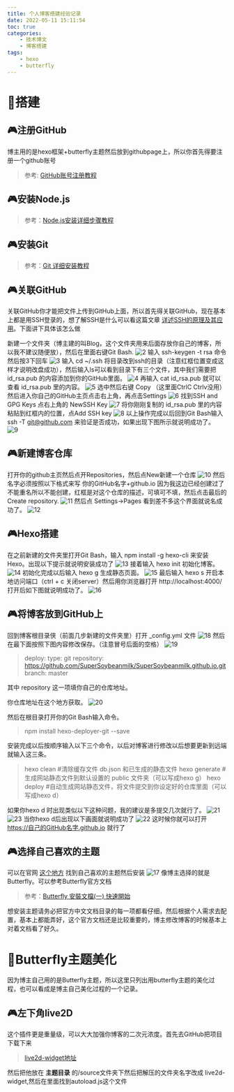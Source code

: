 ```yaml
---
title: 个人博客搭建经验记录
date: 2022-05-11 15:11:54
toc: true
categories:
    - 技术博文
    - 博客搭建
tags:
    - hexo
    - butterfly
---
```



# 🎲搭建

## 🎮注册GitHub

博主用的是hexo框架+butterfly主题然后放到githubpage上，所以你首先得要注册一个github账号
> 参考: [GitHub账号注册教程](https://blog.csdn.net/qq_34379645/article/details/113857402)

## 🎮安装Node.js

> 参考：[Node.js安装详细步骤教程](https://blog.csdn.net/antma/article/details/86104068)

## 🎮安装Git

> 参考：[Git 详细安装教程](https://blog.csdn.net/mukes/article/details/115693833)

## 🎮关联GitHub

关联GitHub你才能把文件上传到GitHub上面，所以首先得关联GitHub，现在基本上都是用SSH登录的，想了解SSH是什么可以看这篇文章 [详述SSH的原理及其应用](https://blog.csdn.net/antma/article/details/86104068)。下面讲下具体该怎么做

新建一个文件夹（博主建的叫Blog，这个文件夹用来后面存放你自己的博客，所以我不建议随便放），然后在里面右键Git Bash.
![2](2.png)
输入 ssh-keygen -t rsa 命令然后按3下回车
![3](3.png)
输入 cd ~/.ssh 将目录改到ssh的目录（注意红框位置变成这样才说明改盘成功），然后输入ls可以看到目录下有三个文件，其中我们需要把 id_rsa.pub 的内容添加到你的GitHub里面。
![4](4.png)
再输入 cat id_rsa.pub 就可以查看 id_rsa.pub 里的内容。
![5](5.png)
选中然后右键 Copy （这里面CtrlC Ctrlv没用）然后进入你自己的GitHub主页点击右上角，再点击Settings
![6](6.png)
找到SSH and GPG Keys 点右上角的 NewSSH Key
![7](7.png)
将你刚刚复制的 id_rsa.pub 里的内容粘贴到红框内的位置，点Add SSH key
![8](8.png)
以上操作完成以后回到Git Bash输入 ssh -T git@github.com 来验证是否成功，如果出现下图所示就说明成功了。
![9](9.png)

## 🎮新建博客仓库

打开你的github主页然后点开Repositories，然后点New新建一个仓库
![10](10.png)
然后名字必须按照以下格式来写 你的GitHub名字+github.io 因为我这边已经创建过了不能重名所以不能创建，红框是对这个仓库的描述，可填可不填，然后点击最后的Create repository.
![11](11.png)
然后点 Settings→Pages 看到差不多这个界面就说名成功了。
![12](12.png)

## 🎮Hexo搭建

在之前新建的文件夹里打开Git Bash，输入 npm install -g hexo-cli 来安装Hexo。出现以下提示就说明安装成功了
![13](13.png)
接着输入 hexo init 初始化博客。
![14](14.png)
初始化完成以后输入 hexo g 生成静态页面。
![15](15.png)
最后输入 hexo s 开启本地访问端口（ctrl + c 关闭server）然后用你浏览器打开 http://localhost:4000/ 打开后如下图就说明成功了。
![16](16.png)

## 🎮将博客放到GitHub上

回到博客根目录侠（前面几步新建的文件夹里）打开 _config.yml 文件
![18](18.png)
然后在最下面按照下图内容修改保存。（注意冒号后面的空格）
![19](19.png)

> deploy:
  type: git
  repository: https://github.com/SuperSoybeanmilk/SuperSoybeanmilk.github.io.git
  branch: master

其中 repository 这一项填你自己的仓库地址。

你仓库地址在这个地方获取。
![20](20.png)

然后在根目录打开你的Git Bash输入命令。
> npm install hexo-deployer-git --save

安装完成以后按顺序输入以下三个命令，以后对博客进行修改以后想要更新到远端就输入这三条。
>hexo clean   #清除缓存文件 db.json 和已生成的静态文件
 hexo generate       #生成网站静态文件到默认设置的 public 文件夹（可以写成hexo g）
 hexo deploy       #自动生成网站静态文件，将文件提交到你设定好的仓库里面（可以写成hexo d）

如果你hexo d 时出现类似以下这种问题，我的建议是多提交几次就行了。
![21](21.png)
![23](23.png)
当你hexo d后出现以下画面就说明成功了
![22](22.png)
这时候你就可以打开  https://自己的GitHub名字.github.io 就行了

## 🎮选择自己喜欢的主题

可以在官网 [这个地方](https://hexo.io/themes/) 找到自己喜欢的主题然后安装
![17](17.png)
像博主选择的就是Butterfly。可以参考Butterfly官方文档
> 参考：[Butterfly 安裝文檔(一) 快速開始](https://butterfly.js.org/posts/21cfbf15/)

想安装主题请务必把官方中文文档目录的每一项都看仔细，然后根据个人需求去配置，基本上都能弄好，这个官方文档还是比较重要的，博主修改博客的时候基本上对着文档看了好久。

# 🎲Butterfly主题美化
因为博主自己用的是Butterfly主题，所以这里只列出用butterfly主题的美化过程，也可以看成是博主自己美化过程的一个记录。

## 🎮左下角live2D
这个插件更是重量级，可以大大加强你博客的二次元浓度。首先去GitHub把项目下载下来
> [live2d-widget地址](https://github.com/stevenjoezhang/live2d-widget)

然后把他放在 __主题目录__ 的/source文件夹下然后把解压的文件夹名字改成 live2d-widget,然后在里面找到autoload.js这个文件